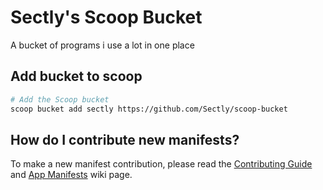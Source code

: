 # Sectly's Scoop Bucket

A bucket of programs i use a lot in one place

## Add bucket to scoop

```bash
# Add the Scoop bucket
scoop bucket add sectly https://github.com/Sectly/scoop-bucket
```

## How do I contribute new manifests?

To make a new manifest contribution, please read the [Contributing
Guide](https://github.com/ScoopInstaller/.github/blob/main/.github/CONTRIBUTING.md)
and [App Manifests](https://github.com/ScoopInstaller/Scoop/wiki/App-Manifests)
wiki page.
